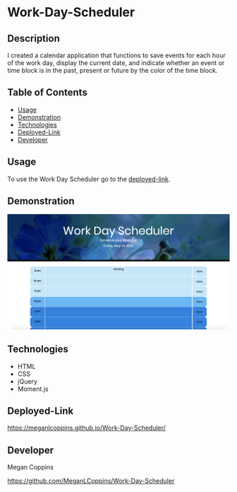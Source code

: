 # Work-Day-Scheduler

## Description

I created a calendar application that functions to save events for each hour of the work day, display the current date, and indicate whether an event or time block is in the past, present or future by the color of the time block. 

## Table of Contents
* [Usage](#Usage)
* [Demonstration](#Demonstration)
* [Technologies](#Technologies)
* [Deployed-Link](#Deployed-Link)
* [Developer](#Developer)

## Usage

To use the Work Day Scheduler go to the [deployed-link](#Deployed-Link).

## Demonstration

<img src="./assets/images/WorkDayScheduler.png" alt="work day scheduler app">

## Technologies
* HTML
* CSS
* jQuery
* Moment.js

## Deployed-Link
 
 https://meganlcoppins.github.io/Work-Day-Scheduler/

## Developer

Megan Coppins

https://github.com/MeganLCoppins/Work-Day-Scheduler
